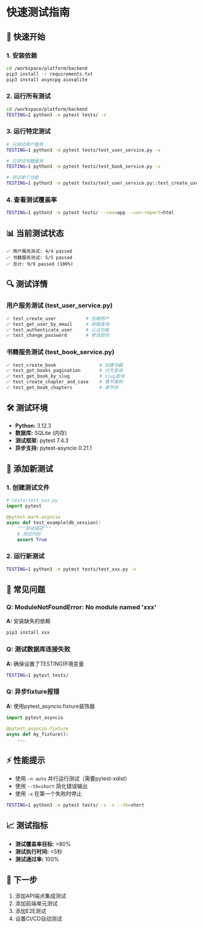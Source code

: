 # 快速测试指南

## 🚀 快速开始

### 1. 安装依赖

```bash
cd /workspace/platform/backend
pip3 install -r requirements.txt
pip3 install asyncpg aiosqlite
```

### 2. 运行所有测试

```bash
cd /workspace/platform/backend
TESTING=1 python3 -m pytest tests/ -v
```

### 3. 运行特定测试

```bash
# 只测试用户服务
TESTING=1 python3 -m pytest tests/test_user_service.py -v

# 只测试书籍服务
TESTING=1 python3 -m pytest tests/test_book_service.py -v

# 测试单个功能
TESTING=1 python3 -m pytest tests/test_user_service.py::test_create_user -v
```

### 4. 查看测试覆盖率

```bash
TESTING=1 python3 -m pytest tests/ --cov=app --cov-report=html
```

## 📊 当前测试状态

```
✅ 用户服务测试: 4/4 passed
✅ 书籍服务测试: 5/5 passed
✅ 总计: 9/9 passed (100%)
```

## 🔍 测试详情

### 用户服务测试 (test_user_service.py)

```python
✅ test_create_user           # 创建用户
✅ test_get_user_by_email     # 邮箱查询
✅ test_authenticate_user     # 认证功能
✅ test_change_password       # 修改密码
```

### 书籍服务测试 (test_book_service.py)

```python
✅ test_create_book                # 创建书籍
✅ test_get_books_pagination       # 分页查询
✅ test_get_book_by_slug           # slug查询
✅ test_create_chapter_and_case    # 章节案例
✅ test_get_book_chapters          # 章节树
```

## 🛠️ 测试环境

- **Python:** 3.12.3
- **数据库:** SQLite (内存)
- **测试框架:** pytest 7.4.3
- **异步支持:** pytest-asyncio 0.21.1

## 📝 添加新测试

### 1. 创建测试文件

```python
# tests/test_xxx.py
import pytest

@pytest.mark.asyncio
async def test_example(db_session):
    """测试描述"""
    # 测试代码
    assert True
```

### 2. 运行新测试

```bash
TESTING=1 python3 -m pytest tests/test_xxx.py -v
```

## 🐛 常见问题

### Q: ModuleNotFoundError: No module named 'xxx'
**A:** 安装缺失的依赖
```bash
pip3 install xxx
```

### Q: 测试数据库连接失败
**A:** 确保设置了TESTING环境变量
```bash
TESTING=1 pytest tests/
```

### Q: 异步fixture报错
**A:** 使用pytest_asyncio.fixture装饰器
```python
import pytest_asyncio

@pytest_asyncio.fixture
async def my_fixture():
    ...
```

## ⚡ 性能提示

- 使用 `-n auto` 并行运行测试（需要pytest-xdist）
- 使用 `--tb=short` 简化错误输出
- 使用 `-x` 在第一个失败时停止

```bash
TESTING=1 python3 -m pytest tests/ -v -x --tb=short
```

## 📈 测试指标

- **测试覆盖率目标:** >80%
- **测试执行时间:** <5秒
- **测试通过率:** 100%

## 🎯 下一步

1. 添加API端点集成测试
2. 添加前端单元测试
3. 添加E2E测试
4. 设置CI/CD自动测试
